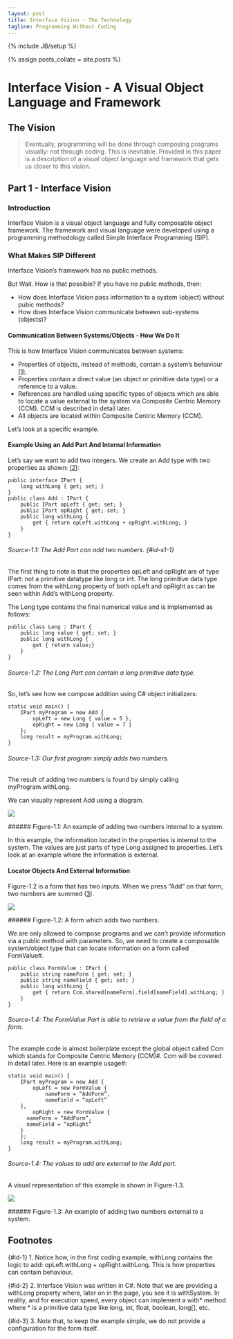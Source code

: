 ```yaml
---
layout: post
title: Interface Vision - The Technology
tagline: Programming Without Coding
---
```

{% include JB/setup %}

{% assign posts_collate = site.posts %}

# Interface Vision - A Visual Object Language and Framework
## The Vision
> Eventually, programming will be done through composing programs visually: not through coding. This is inevitable.
Provided in this paper is a description of a visual object language and framework that gets us closer to this vision.

## Part 1 - Interface Vision
### Introduction
Interface Vision is a visual object language and fully composable object framework. The framework and visual language were developed using a programming methodology called Simple Interface Programming (SIP).

### What Makes SIP Different
Interface Vision’s framework has no public methods.

But Wait. How is that possible? If you have no public methods, then:

* How does Interface Vision pass information to a system (object) without pubic methods?
* How does Interface Vision communicate between sub-systems (objects)?

#### Communication Between Systems/Objects - How We Do It
This is how Interface Vision communicates between systems:

* Properties of objects, instead of methods, contain a system’s behaviour [(1)](#id-1).
* Properties contain a direct value (an object or primitive data type) or a reference to a value.
* References are handled using specific types of objects which are able to locate a value external to the system via Composite Centric Memory (CCM). CCM is described in detail later.
* All objects are located within Composite Centric Memory (CCM).

Let’s look at a specific example.

#### Example Using an Add Part And Internal Information
Let’s say we want to add two integers. We create an Add type with two properties as shown: [(2)](#id-2):

    public interface IPart {
    	long withLong { get; set; }
    }
    public class Add : IPart {
    	public IPart opLeft { get; set; }
    	public IPart opRight { get; set; }
    	public long withLong {
    		get { return opLeft.withLong + opRight.withLong; }
    	}
    }
###### Source-1.1: The Add Part can add two numbers. {#id-s1-1}

The first thing to note is that the properties opLeft and opRight are of type IPart: not a primitive datatype like long or int. The long primitive data type comes from the withLong property of both opLeft and opRight as can be seen within Add’s withLong property.

The Long type contains the final numerical value and is implemented as follows:

    public class Long : IPart {
    	public long value { get; set; }
    	public long withLong {
    		get { return value;}
    	}
    }
###### Source-1.2: The Long Part can contain a long primitive data type.

So, let’s see how we compose addition using C# object initializers:    

    static void main() { 
    	IPart myProgram = new Add {
    		opLeft = new Long { value = 5 },
    		opRight = new Long { value = 7 }
    	};
    	long result = myProgram.withLong;
    }
###### Source-1.3: Our first program simply adds two numbers.
The result of adding two numbers is found by simply calling myProgram.withLong.

We can visually represent Add using a diagram.

<p class="pagination-centered"><img class="img-polaroid" src="/assets/img/technology-system-add-internal-example.png"><img></p>
###### Figure-1.1: An example of adding two numbers internal to a system.

In this example, the information located in the properties is internal to the system. The values are just parts of type Long assigned to properties. Let’s look at an example where the information is external.

#### Locator Objects And External Information

Figure-1.2 is a form that has two inputs. When we press “Add” on that form, two numbers are summed ([3](#id-3)).

<p class="pagination-centered"><img class="img-polaroid" src="/assets/img/technology-system-add-form.png"><img></p>
###### Figure-1.2: A form which adds two numbers.

We are only allowed to compose programs and we can’t provide information via a public method with parameters. So, we need to create a composable system/object type that can locate information on a form called FormValue#.

    public class FormValue : IPart {
    	public string nameForm { get; set; }
    	public string nameField { get; set; }
    	public long withLong {
    		get { return Ccm.shared[nameForm].field[nameField].withLong; }
    	}
    }
###### Source-1.4: The FormValue Part is able to retrieve a value from the field of a form.

The example code is almost boilerplate except the global object called Ccm which stands for Composite Centric Memory (CCM)#. Ccm will be covered in detail later.
Here is an example usage#:

    static void main() { 
    	IPart myProgram = new Add {
    		opLeft = new FormValue {
    			nameForm = “AddForm”,
    			nameField = “opLeft”
        },
    		opRight = new FormValue {
          nameForm = “AddForm”,
          nameField = “opRight”
        }
    	};
    	long result = myProgram.withLong;
    }
###### Source-1.4: The values to add are external to the Add part.

A visual representation of this example is shown in Figure-1.3.

<p class="pagination-centered"><img class="img-polaroid" src="/assets/img/technology-system-add-external-example.png"><img></p>
###### Figure-1.3: An example of adding two numbers external to a system.

## Footnotes

{#id-1} 1. Notice how, in the first coding example, withLong contains the logic to add: opLeft.withLong + opRight.withLong. This is how properties can contain behaviour.

{#id-2} 2. Interface Vision was written in C#. Note that we are providing a withLong property where, later on in the page, you see it is withSystem. In reality, and for execution speed, every object can implement a with* method where * is a primitive data type like long, int, float, boolean, long[], etc.

{#id-3} 3. Note that, to keep the example simple, we do not provide a configuration for the form itself.
